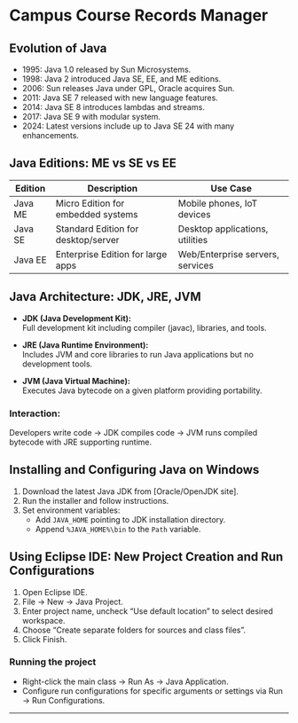 # Campus Course Records Manager

## Evolution of Java

- 1995: Java 1.0 released by Sun Microsystems.
- 1998: Java 2 introduced Java SE, EE, and ME editions.
- 2006: Sun releases Java under GPL, Oracle acquires Sun.
- 2011: Java SE 7 released with new language features.
- 2014: Java SE 8 introduces lambdas and streams.
- 2017: Java SE 9 with modular system.
- 2024: Latest versions include up to Java SE 24 with many enhancements.

## Java Editions: ME vs SE vs EE

| Edition      | Description                        | Use Case                        |
|--------------|------------------------------------|---------------------------------|
| Java ME      | Micro Edition for embedded systems | Mobile phones, IoT devices      |
| Java SE      | Standard Edition for desktop/server| Desktop applications, utilities |
| Java EE      | Enterprise Edition for large apps  | Web/Enterprise servers, services|

## Java Architecture: JDK, JRE, JVM

- **JDK (Java Development Kit):**  
  Full development kit including compiler (javac), libraries, and tools.

- **JRE (Java Runtime Environment):**  
  Includes JVM and core libraries to run Java applications but no development tools.

- **JVM (Java Virtual Machine):**  
  Executes Java bytecode on a given platform providing portability.

### Interaction:  
Developers write code → JDK compiles code → JVM runs compiled bytecode with JRE supporting runtime.

## Installing and Configuring Java on Windows

1. Download the latest Java JDK from [Oracle/OpenJDK site].
2. Run the installer and follow instructions.
3. Set environment variables:
   - Add `JAVA_HOME` pointing to JDK installation directory.
   - Append `%JAVA_HOME%\bin` to the `Path` variable.

## Using Eclipse IDE: New Project Creation and Run Configurations

1. Open Eclipse IDE.
2. File → New → Java Project.
3. Enter project name, uncheck “Use default location” to select desired workspace.
4. Choose “Create separate folders for sources and class files”.
5. Click Finish.

### Running the project

- Right-click the main class → Run As → Java Application.
- Configure run configurations for specific arguments or settings via Run → Run Configurations.

---

